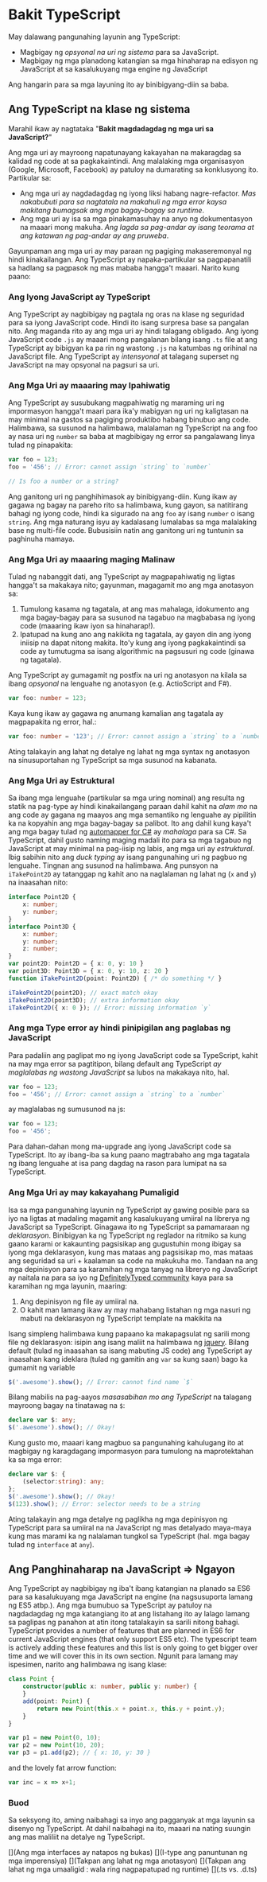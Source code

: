 # Bakit TypeScript
May dalawang pangunahing layunin ang TypeScript:
* Magbigay ng *opsyonal na uri ng sistema* para sa JavaScript.
* Magbigay ng mga planadong katangian sa mga hinaharap na edisyon ng JavaScript at sa kasalukuyang mga engine ng JavaScript

Ang hangarin para sa mga layuning ito ay binibigyang-diin sa baba.

## Ang TypeScript na klase ng sistema

Marahil ikaw ay nagtataka "**Bakit magdadagdag ng mga uri sa JavaScript?**"

Ang mga uri ay mayroong napatunayang kakayahan na makaragdag sa kalidad ng code at sa pagkakaintindi. Ang malalaking mga organisasyon (Google, Microsoft, Facebook) ay patuloy na dumarating sa konklusyong ito. Partikular sa:

* Ang mga uri ay nagdadagdag ng iyong liksi habang nagre-refactor. *Mas nakabubuti para sa nagtatala na makahuli ng mga error kaysa makitang bumagsak ang mga bagay-bagay sa runtime*.
* Ang mga uri ay isa sa mga pinakamasuhay na anyo ng dokumentasyon na maaari mong makuha. *Ang lagda sa pag-andar ay isang teorama at ang katawan ng pag-andar ay ang pruweba*.

Gayunpaman ang mga uri ay may paraan ng pagiging makaseremonyal ng hindi kinakailangan. Ang TypeScript ay napaka-partikular sa pagpapanatili sa hadlang sa pagpasok ng mas mababa hangga't maaari. Narito kung paano:

### Ang Iyong JavaScript ay TypeScript
Ang TypeScript ay nagbibigay ng pagtala ng oras na klase ng seguridad para sa iyong JavaScript code. Hindi ito isang surpresa base sa pangalan nito. Ang maganda rito ay ang mga uri ay hindi talagang obligado. Ang iyong JavaScript code `.js` ay maaari mong pangalanan bilang isang `.ts` file at ang TypeScript ay bibigyan ka pa rin ng wastong `.js` na katumbas ng orihinal na JavaScript file. Ang TypeScript ay *intensyonal* at talagang superset ng JavaScript na may opsyonal na pagsuri sa uri.

### Ang Mga Uri ay maaaring may Ipahiwatig
Ang TypeScript ay susubukang magpahiwatig ng maraming uri ng impormasyon hangga't maari para ika'y mabigyan ng uri ng kaligtasan na may minimal na gastos sa pagiging produktibo habang binubuo ang code. Halimbawa, sa susunod na halimbawa, malalaman ng TypeScript na ang foo ay nasa uri ng `number` sa baba at magbibigay ng error sa pangalawang linya tulad ng pinapakita:

```ts
var foo = 123;
foo = '456'; // Error: cannot assign `string` to `number`

// Is foo a number or a string?
```
Ang ganitong uri ng panghihimasok ay binibigyang-diin. Kung ikaw ay gagawa ng bagay na pareho rito sa halimbawa, kung gayon, sa natitirang bahagi ng iyong code, hindi ka sigurado na ang `foo` ay isang `number` o isang `string`.  Ang mga naturang isyu ay kadalasang lumalabas sa mga malalaking base ng multi-file code. Bubusisiin natin ang ganitong uri ng tuntunin sa paghinuha mamaya.

### Ang Mga Uri ay maaaring maging Malinaw
Tulad ng nabanggit dati, ang TypeScript ay magpapahiwatig ng ligtas hangga't sa makakaya nito; gayunman, magagamit mo ang mga anotasyon sa:
1. Tumulong kasama ng tagatala, at ang mas mahalaga, idokumento ang mga bagay-bagay para sa susunod na tagabuo na magbabasa ng iyong code (maaaring ikaw iyon sa hinaharap!).
2. Ipatupad na kung ano ang nakikita ng tagatala, ay gayon din ang iyong iniisip na dapat nitong makita. Ito'y kung ang iyong pagkakaintindi sa code ay tumutugma sa isang algorithmic na pagsusuri ng code (ginawa ng tagatala).

Ang TypeScript ay gumagamit ng postfix na uri ng anotasyon na kilala sa ibang *opsyonal* na lenguahe ng anotasyon (e.g. ActioScript and F#).

```ts
var foo: number = 123;
```
Kaya kung ikaw ay gagawa ng anumang kamalian ang tagatala ay magpapakita ng error, hal.:

```ts
var foo: number = '123'; // Error: cannot assign a `string` to a `number`
```

Ating talakayin ang lahat ng detalye ng lahat ng mga syntax ng anotasyon na sinusuportahan ng TypeScript sa mga susunod na kabanata.

### Ang Mga Uri ay Estruktural
Sa ibang mga lenguahe (partikular sa mga uring nominal) ang resulta ng statik na pag-type ay hindi kinakailangang paraan dahil kahit na *alam mo* na ang code ay gagana ng maayos ang mga semantiko ng lenguahe ay pipilitin ka na kopyahin ang mga bagay-bagay sa palibot. Ito ang dahil kung kaya't ang mga bagay tulad ng [automapper for C#](http://automapper.org/) ay *mahalaga* para sa C#. Sa TypeScript, dahil gusto naming maging madali ito para sa mga tagabuo ng JavaScript at may minimal na pag-iisip ng labis, ang mga uri ay *estruktural*. Ibig sabihin nito ang *duck typing* ay isang pangunahing uri ng pagbuo ng lenguahe. Tingnan ang susunod na halimbawa. Ang punsyon na `iTakePoint2D` ay tatanggap ng kahit ano na naglalaman ng lahat ng (`x` and `y`) na inaasahan nito:

```ts
interface Point2D {
    x: number;
    y: number;
}
interface Point3D {
    x: number;
    y: number;
    z: number;
}
var point2D: Point2D = { x: 0, y: 10 }
var point3D: Point3D = { x: 0, y: 10, z: 20 }
function iTakePoint2D(point: Point2D) { /* do something */ }

iTakePoint2D(point2D); // exact match okay
iTakePoint2D(point3D); // extra information okay
iTakePoint2D({ x: 0 }); // Error: missing information `y`
```

### Ang mga Type error ay hindi pinipigilan ang paglabas ng JavaScript
Para padaliin ang paglipat mo ng iyong JavaScript code sa TypeScript, kahit na may mga error sa pagtitipon, bilang default ang TypeScript *ay maglalabas ng wastong JavaScript* sa lubos na makakaya nito, hal.

```ts
var foo = 123;
foo = '456'; // Error: cannot assign a `string` to a `number`
```

ay maglalabas ng sumusunod na js:

```ts
var foo = 123;
foo = '456';
```

Para dahan-dahan mong ma-upgrade ang iyong JavaScript code sa TypeScript. Ito ay ibang-iba sa kung paano magtrabaho ang mga tagatala ng ibang lenguahe at isa pang dagdag na rason para lumipat na sa TypeScript.

### Ang Mga Uri ay may kakayahang Pumaligid
Isa sa mga pangunahing layunin ng TypeScript ay gawing posible para sa iyo na ligtas at madaling magamit ang kasalukuyang umiiral na librerya ng JavaScript sa TypeScript. Ginagawa ito ng TypeScript sa pamamaraan ng *deklarasyon*. Binibigyan ka ng TypeScript ng reglador na ritmiko sa kung gaano karami or kakaunting pagsisikap ang gugustuhin mong ibigay sa iyong mga deklarasyon, kung mas mataas ang pagsisikap mo, mas mataas ang seguridad sa uri + kaalaman sa code na makukuha mo. Tandaan na ang mga depinisyon para sa karamihan ng mga tanyag na libreryo ng JavaScript ay naitala na para sa iyo ng [DefinitelyTyped community](https://github.com/borisyankov/DefinitelyTyped) kaya para sa karamihan ng mga layunin, maaring:

1. Ang depinisyon ng file ay umiiral na.
2. O kahit man lamang ikaw ay may mahabang listahan ng mga nasuri ng mabuti na deklarasyon ng TypeScript template na makikita na

Isang simpleng halimbawa kung papaano ka makapagsulat ng sarili mong file ng deklarasyon: isipin ang isang maliit na halimbawa ng [jquery](https://jquery.com/). Bilang default (tulad ng inaasahan sa isang mabuting JS code) ang TypeScript ay inaasahan kang ideklara (tulad ng gamitin ang `var` sa kung saan) bago ka gumamit ng variable
```ts
$('.awesome').show(); // Error: cannot find name `$`
```
Bilang mabilis na pag-aayos *masasabihan mo ang TypeScript* na talagang mayroong bagay na tinatawag na `$`:
```ts
declare var $: any;
$('.awesome').show(); // Okay!
```
Kung gusto mo, maaari kang magbuo sa pangunahing kahulugang ito at magbigay ng karagdagang impormasyon para tumulong na maprotektahan ka sa mga error:
```ts
declare var $: {
    (selector:string): any;
};
$('.awesome').show(); // Okay!
$(123).show(); // Error: selector needs to be a string
```

Ating talakayin ang mga detalye ng paglikha ng mga depinisyon ng TypeScript para sa umiiral na na JavaScript ng mas detalyado maya-maya kung mas marami ka ng nalalaman tungkol sa TypeScript (hal. mga bagay tulad ng `interface` at `any`).

## Ang Panghinaharap na JavaScript => Ngayon
Ang TypeScript ay nagbibigay ng iba't ibang katangian na planado sa ES6 para sa kasalukuyang mga JavaScript na engine (na nagsusuporta lamang ng ES5 atbp.). Ang mga bumubuo sa TypeScript ay patuloy na nagdadagdag ng mga katangiang ito at ang listahang ito ay lalago lamang sa paglipas ng panahon at atin itong tatalakayin sa sarili nitong bahagi. 
TypeScript provides a number of features that are planned in ES6 for current JavaScript engines (that only support ES5 etc). The typescript team is actively adding these features and this list is only going to get bigger over time and we will cover this in its own section. Ngunit para lamang may ispesimen, narito ang halimbawa ng isang klase:

```ts
class Point {
    constructor(public x: number, public y: number) {
    }
    add(point: Point) {
        return new Point(this.x + point.x, this.y + point.y);
    }
}

var p1 = new Point(0, 10);
var p2 = new Point(10, 20);
var p3 = p1.add(p2); // { x: 10, y: 30 }
```

and the lovely fat arrow function:

```ts
var inc = x => x+1;
```

### Buod
Sa seksyong ito, aming naibahagi sa inyo ang pagganyak at mga layunin sa disenyo ng TypeScript. At dahil naibahagi na ito, maaari na nating suungin ang mas maliliit na detalye ng TypeScript.

[](Ang mga interfaces ay natapos ng bukas)
[](I-type ang panuntunan ng mga imperensiya)
[](Takpan ang lahat ng mga anotasyon)
[](Takpan ang lahat ng mga umaaligid : wala ring nagpapatupad ng runtime)
[](.ts vs. .d.ts)
